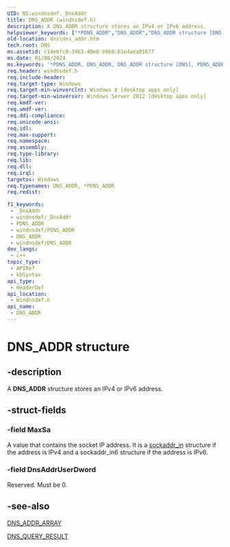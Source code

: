 ```yaml
---
UID: NS:windnsdef._DnsAddr
title: DNS_ADDR (windnsdef.h)
description: A DNS_ADDR structure stores an IPv4 or IPv6 address.
helpviewer_keywords: ["*PDNS_ADDR","DNS_ADDR","DNS_ADDR structure [DNS]","PDNS_ADDR","PDNS_ADDR structure pointer [DNS]","dns.dns_addr","windnsdef/DNS_ADDR","windnsdef/PDNS_ADDR"]
old-location: dns\dns_addr.htm
tech.root: DNS
ms.assetid: c14e6fc0-34b3-40e8-b9b8-61e4aea01677
ms.date: 01/08/2024
ms.keywords: '*PDNS_ADDR, DNS_ADDR, DNS_ADDR structure [DNS], PDNS_ADDR, PDNS_ADDR structure pointer [DNS], dns.dns_addr, windnsdef/DNS_ADDR, windnsdef/PDNS_ADDR'
req.header: windnsdef.h
req.include-header: 
req.target-type: Windows
req.target-min-winverclnt: Windows 8 [desktop apps only]
req.target-min-winversvr: Windows Server 2012 [desktop apps only]
req.kmdf-ver: 
req.umdf-ver: 
req.ddi-compliance: 
req.unicode-ansi: 
req.idl: 
req.max-support: 
req.namespace: 
req.assembly: 
req.type-library: 
req.lib: 
req.dll: 
req.irql: 
targetos: Windows
req.typenames: DNS_ADDR, *PDNS_ADDR
req.redist: 

f1_keywords:
 - _DnsAddr
 - windnsdef/_DnsAddr
 - PDNS_ADDR
 - windnsdef/PDNS_ADDR
 - DNS_ADDR
 - windnsdef/DNS_ADDR
dev_langs:
 - c++
topic_type:
 - APIRef
 - kbSyntax
api_type:
 - HeaderDef
api_location:
 - Windnsdef.h
api_name:
 - DNS_ADDR
---
```


# DNS_ADDR structure


## -description

A <b>DNS_ADDR</b> structure stores an IPv4 or IPv6 address.

## -struct-fields

### -field MaxSa

A value that contains the socket IP address. It is a <a href="/windows/desktop/WinSock/sockaddr-2">sockaddr_in</a> structure if the address is IPv4 and a sockaddr_in6 structure if the address is IPv6.

### -field DnsAddrUserDword

Reserved. Must be 0.

## -see-also

<a href="/windows/win32/api/windnsdef/ns-windnsdef-dns_addr_array">DNS_ADDR_ARRAY</a>



<a href="/windows/win32/api/windnsdef/ns-windns-dns_query_result">DNS_QUERY_RESULT</a>
